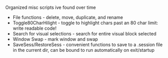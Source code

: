 Organized misc scripts ive found over time

- File functions - delete, move, duplicate, and rename
- Toggle80CharHilight - toggle to highlight chars past an 80 char limit: write readable code!
- Search for visual selections - search for entire visual block selected
- Window Swap - mark window and swap
- SaveSess/RestoreSess - convenient functions to save to a .session file in the current dir, can be bound to run automatically on exit/startup
